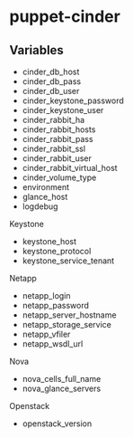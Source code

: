 puppet-cinder
=============

Variables
---------

 * cinder_db_host 
 * cinder_db_pass 
 * cinder_db_user 
 * cinder_keystone_password 
 * cinder_keystone_user 
 * cinder_rabbit_ha 
 * cinder_rabbit_hosts 
 * cinder_rabbit_pass 
 * cinder_rabbit_ssl 
 * cinder_rabbit_user 
 * cinder_rabbit_virtual_host 
 * cinder_volume_type 
 * environment 
 * glance_host 
 * logdebug 

Keystone

 * keystone_host 
 * keystone_protocol 
 * keystone_service_tenant 

Netapp

 * netapp_login 
 * netapp_password 
 * netapp_server_hostname 
 * netapp_storage_service 
 * netapp_vfiler 
 * netapp_wsdl_url 

Nova

 * nova_cells_full_name 
 * nova_glance_servers 

Openstack

 * openstack_version 

